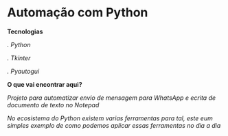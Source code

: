 # Automação com Python

**Tecnologias**

*.  Python*

*. Tkinter*

*. Pyautogui*

**O que vai encontrar aqui?**

*Projeto para automatizar envio de mensagem para WhatsApp e ecrita de documento de texto no Notepad*

*No ecosistema do Python existem varias ferramentas para tal, este eum simples exemplo de como podemos aplicar essas ferramentas no dia a dia*

